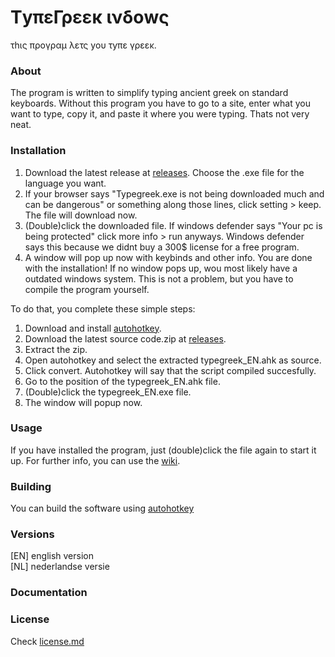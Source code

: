 # ΤyπεΓρεεκ ινδοwς
τhις προγραμ λετς yου τyπε γρεεκ.

### About 
The program is written to simplify typing ancient greek on standard keyboards.
Without this program you have to go to a site, enter what you want to type, copy it, and paste it where you were typing.
Thats not very neat.

### Installation
1. Download the latest release at [releases](https://github.com/MrStickyPiston/typegreek-windows/releases/latest).
Choose the .exe file for the language you want.  
2. If your browser says "Typegreek.exe is not being downloaded much and can be dangerous" or something along those lines, click setting > keep. The file will download now.  
3. (Double)click the downloaded file. If windows defender says "Your pc is being protected" click more info > run anyways. Windows defender says this because we didnt buy a 300$ license for a free program.  
4. A window will pop up now with keybinds and other info. You are done with the installation!
If no window pops up, wou most likely have a outdated windows system.
This is not a problem, but you have to compile the program yourself.

To do that, you complete these simple steps:

1. Download and install [autohotkey](https://www.autohotkey.com/).
2. Download the latest source code.zip at [releases](https://github.com/MrStickyPiston/typegreek-windows/releases/latest).
3. Extract the zip.
4. Open autohotkey and select the extracted typegreek_EN.ahk as source.
5. Click convert. Autohotkey will say that the script compiled succesfully.
6. Go to the position of the typegreek_EN.ahk file.
7. (Double)click the typegreek_EN.exe file.
8. The window will popup now.

### Usage
If you have installed the program, just (double)click the file again to start it up.
For further info, you can use the [wiki](https://github.com/MrStickyPiston/typegreek-windows/wiki).

### Building
You can build the software using [autohotkey](https://www.autohotkey.com/)

### Versions
[EN] english version  
[NL] nederlandse versie

### Documentation


### License
Check [license.md](https://github.com/MrStickyPiston/typegreek-windows/blob/main/License.md)

